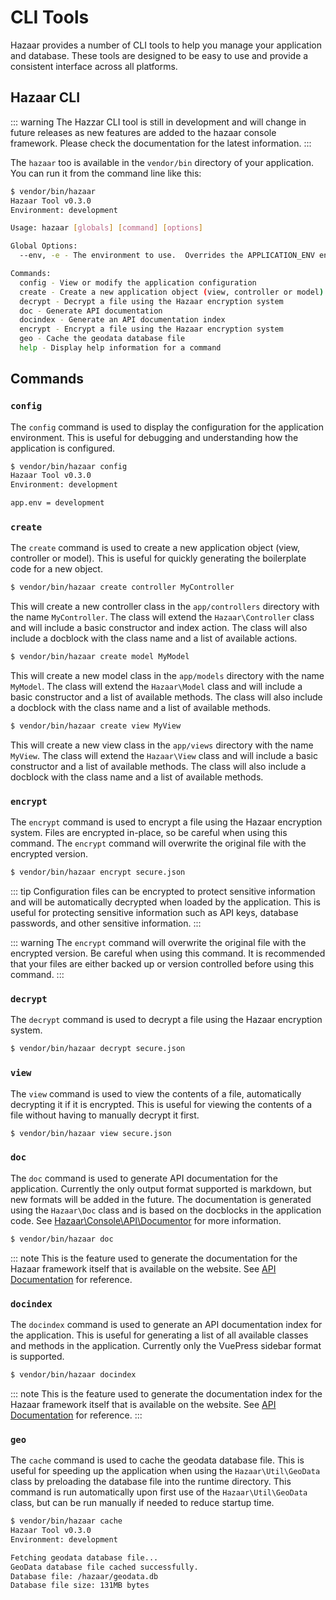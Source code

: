 # CLI Tools

Hazaar provides a number of CLI tools to help you manage your application and database.  These tools are designed to be easy to use and provide a consistent interface across all platforms.

## Hazaar CLI

::: warning
The Hazzar CLI tool is still in development and will change in future releases as new features are added to the hazaar console framework.  Please check the documentation for the latest information.
:::

The `hazaar` too is available in the `vendor/bin` directory of your application.  You can run it from the command line like this:

```bash
$ vendor/bin/hazaar
Hazaar Tool v0.3.0
Environment: development

Usage: hazaar [globals] [command] [options]

Global Options:
  --env, -e - The environment to use.  Overrides the APPLICATION_ENV environment variable

Commands:
  config - View or modify the application configuration
  create - Create a new application object (view, controller or model)
  decrypt - Decrypt a file using the Hazaar encryption system
  doc - Generate API documentation
  docindex - Generate an API documentation index
  encrypt - Encrypt a file using the Hazaar encryption system
  geo - Cache the geodata database file
  help - Display help information for a command
```  

## Commands

### `config`

The `config` command is used to display the configuration for the application environment.  This is useful for debugging and understanding how the application is configured.

```bash
$ vendor/bin/hazaar config
Hazaar Tool v0.3.0
Environment: development

app.env = development
```

### `create`

The `create` command is used to create a new application object (view, controller or model).  This is useful for quickly generating the boilerplate code for a new object.

```bash
$ vendor/bin/hazaar create controller MyController
```

This will create a new controller class in the `app/controllers` directory with the name `MyController`.  The class will extend the `Hazaar\Controller` class and will include a basic constructor and index action.  The class will also include a docblock with the class name and a list of available actions.

```bash
$ vendor/bin/hazaar create model MyModel
```

This will create a new model class in the `app/models` directory with the name `MyModel`.  The class will extend the `Hazaar\Model` class and will include a basic constructor and a list of available methods.  The class will also include a docblock with the class name and a list of available methods.

```bash
$ vendor/bin/hazaar create view MyView
```

This will create a new view class in the `app/views` directory with the name `MyView`.  The class will extend the `Hazaar\View` class and will include a basic constructor and a list of available methods.  The class will also include a docblock with the class name and a list of available methods.

### `encrypt`

The `encrypt` command is used to encrypt a file using the Hazaar encryption system.  Files are encrypted in-place, so be careful when using this command.  The `encrypt` command will overwrite the original file with the encrypted version.

```bash
$ vendor/bin/hazaar encrypt secure.json
```

::: tip
Configuration files can be encrypted to protect sensitive information and will be automatically decrypted when loaded by the application.  This is useful for protecting sensitive information such as API keys, database passwords, and other sensitive information.
:::

::: warning
The `encrypt` command will overwrite the original file with the encrypted version.  Be careful when using this command.  It is recommended that your files are either backed up or version controlled before using this command.
:::

### `decrypt`

The `decrypt` command is used to decrypt a file using the Hazaar encryption system. 

```bash
$ vendor/bin/hazaar decrypt secure.json
```

### `view`

The `view` command is used to view the contents of a file, automatically decrypting it if it is encrypted.  This is useful for viewing the contents of a file without having to manually decrypt it first.

```bash
$ vendor/bin/hazaar view secure.json
```

### `doc`

The `doc` command is used to generate API documentation for the application.  Currently the only output format supported is markdown, but new formats will be added in the future.  The documentation is generated using the `Hazaar\Doc` class and is based on the docblocks in the application code.  See [Hazaar\Console\API\Documentor](/api/class/Hazaar/Console/API/Documentor.html) for more information.

```bash
$ vendor/bin/hazaar doc
```

::: note
This is the feature used to generate the documentation for the Hazaar framework itself that is available on the website.  See [API Documentation](/api/home.html) for reference.

### `docindex`

The `docindex` command is used to generate an API documentation index for the application.  This is useful for generating a list of all available classes and methods in the application.  Currently only the VuePress sidebar format is supported.

```bash
$ vendor/bin/hazaar docindex
```

::: note
This is the feature used to generate the documentation index for the Hazaar framework itself that is available on the website.  See [API Documentation](/api/home.html) for reference.
:::

### `geo`

The `cache` command is used to cache the geodata database file.  This is useful for speeding up the application when using the `Hazaar\Util\GeoData` class by preloading the database file into the runtime directory.  This command is run automatically upon first use of the `Hazaar\Util\GeoData` class, but can be run manually if needed to reduce startup time.

```bash
$ vendor/bin/hazaar cache
Hazaar Tool v0.3.0
Environment: development

Fetching geodata database file...
GeoData database file cached successfully.
Database file: /hazaar/geodata.db
Database file size: 131MB bytes
```
